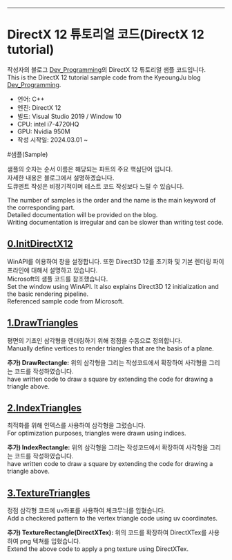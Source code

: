 ---

# DirectX 12 튜토리얼 코드(DirectX 12 tutorial)

작성자의 블로그 [Dev_Programming](https://kj1241.github.io/)의 DirectX 12 튜토리얼 샘플 코드입니다.  
This is the DirectX 12 tutorial sample code from the KyeoungJu blog [Dev_Programming](https://kj1241.github.io/).  

- 언어: C++
- 엔진: DirectX 12
- 빌드: Visual Studio 2019 / Window 10
- CPU: intel  i7-4720HQ
- GPU: Nvidia 950M
- 작성 시작일: 2024.03.01 ~

#샘플(Sample)

샘플의 숫자는 순서 이름은 해당되는 파트의 주요 핵심단어 입니다.  
자세한 내용은 블로그에서 설명하겠습니다.  
도큐멘트 작성은 비정기적이며 테스트 코드 작성보다 느릴 수 있습니다.  

The number of samples is the order and the name is the main keyword of the corresponding part.  
Detailed documentation will be provided on the blog.  
Writing documentation is irregular and can be slower than writing test code.  

## [0.InitDirectX12](Tutorial/0.InitDirectX12)

WinAPI를 이용하여 창을 설정합니다. 또한 Direct3D 12를 초기화 및 기본 렌더링 파이프라인에 대해서 설명하고 있습니다.  
Microsoft의 샘플 코드를 참조했습니다.  
Set the window using WinAPI. It also explains Direct3D 12 initialization and the basic rendering pipeline.  
Referenced sample code from Microsoft.  

## [1.DrawTriangles](Tutorial/1.DrawTriangles)

평면의 기초인 삼각형을 렌더링하기 위해 정점을 수동으로 정의합니다.  
Manually define vertices to render triangles that are the basis of a plane.  

**추가) DrawRectangle:**
위의 삼각형을 그리는 작성코드에서 확장하여 사각형을 그리는 코드를 작성하였습니다.  
 have written code to draw a square by extending the code for drawing a triangle above.  

## [2.IndexTriangles](Tutorial/2.IndexTriangles)

최적화를 위해 인덱스를 사용하여 삼각형을 그렸습니다.  
For optimization purposes, triangles were drawn using indices.   

**추가) IndexRectangle:**
위의 삼각형을 그리는 작성코드에서 확장하여 사각형을 그리는 코드를 작성하였습니다.  
have written code to draw a square by extending the code for drawing a triangle above.  

## [3.TextureTriangles](Tutorial/3.TextureTriangles)

정점 삼각형 코드에 uv좌표를 사용하여 체크무늬를 입혔습니다.  
Add a checkered pattern to the vertex triangle code using uv coordinates.  

**추가) TextureRectangle(DirectXTex):**
위의 코드를 확장하여 DirectXTex를 사용하여 png 텍쳐를 입혔습니다.  
Extend the above code to apply a png texture using DirectXTex.  




